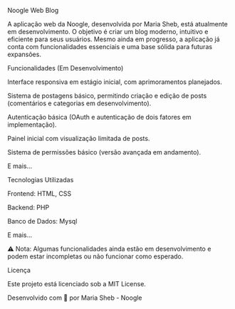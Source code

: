 Noogle Web Blog

A aplicação web da Noogle, desenvolvida por Maria Sheb, está atualmente em desenvolvimento. O objetivo é criar um blog moderno, intuitivo e eficiente para seus usuários. Mesmo ainda em progresso, a aplicação já conta com funcionalidades essenciais e uma base sólida para futuras expansões.

Funcionalidades (Em Desenvolvimento)

Interface responsiva em estágio inicial, com aprimoramentos planejados.

Sistema de postagens básico, permitindo criação e edição de posts (comentários e categorias em desenvolvimento).

Autenticação básica (OAuth e autenticação de dois fatores em implementação).

Painel inicial com visualização limitada de posts.

Sistema de permissões básico (versão avançada em andamento).

E mais...

Tecnologias Utilizadas

Frontend: HTML, CSS

Backend: PHP

Banco de Dados: Mysql

E mais...

⚠️ Nota: Algumas funcionalidades ainda estão em desenvolvimento e podem estar incompletas ou não funcionar como esperado.

Licença

Este projeto está licenciado sob a MIT License.

Desenvolvido com 💙 por Maria Sheb - Noogle

